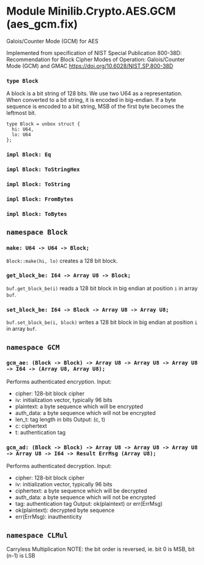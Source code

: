 # Module Minilib.Crypto.AES.GCM (aes_gcm.fix)

Galois/Counter Mode (GCM) for AES

Implemented from specification of NIST Special Publication 800-38D:
Recommendation for Block Cipher Modes of Operation: Galois/Counter Mode (GCM) and GMAC
https://doi.org/10.6028/NIST.SP.800-38D

### `type Block`

A block is a bit string of 128 bits.
We use two U64 as a representation.
When converted to a bit string, it is encoded in big-endian.
If a byte sequence is encoded to a bit string, MSB of the first byte becomes the leftmost bit.

```
type Block = unbox struct {
  hi: U64,
  lo: U64
};
```
### `impl Block: Eq`

### `impl Block: ToStringHex`

### `impl Block: ToString`

### `impl Block: FromBytes`

### `impl Block: ToBytes`

## `namespace Block`

### `make: U64 -> U64 -> Block;`

`Block::make(hi, lo)` creates a 128 bit block.

### `get_block_be: I64 -> Array U8 -> Block;`

`buf.get_block_be(i)` reads a 128 bit block in big endian at position `i` in array `buf`.

### `set_block_be: I64 -> Block -> Array U8 -> Array U8;`

`buf.set_block_be(i, block)` writes a 128 bit block in big endian at position `i` in array `buf`.

## `namespace GCM`

### `gcm_ae: (Block -> Block) -> Array U8 -> Array U8 -> Array U8 -> I64 -> (Array U8, Array U8);`

Performs authenticated encryption.
Input:
- cipher: 128-bit block cipher
- iv: initialization vector, typically 96 bits
- plaintext: a byte sequence which will be encrypted
- auth_data: a byte sequence which will not be encrypted
- len_t: tag length in bits
Output: (c, t)
- c: ciphertext
- t: authentication tag

### `gcm_ad: (Block -> Block) -> Array U8 -> Array U8 -> Array U8 -> Array U8 -> I64 -> Result ErrMsg (Array U8);`

Performs authenticated decryption.
Input:
- cipher: 128-bit block cipher
- iv: initialization vector, typically 96 bits
- ciphertext: a byte sequence which will be decrypted
- auth_data: a byte sequence which will not be encrypted
- tag: authentication tag
Output: ok(plaintext) or err(ErrMsg)
- ok(plaintext): decrypted byte sequence
- err(ErrMsg): inauthenticity

## `namespace CLMul`

Carryless Multiplication
NOTE: the bit order is reversed, ie. bit 0 is MSB, bit (n-1) is LSB


